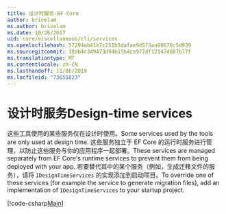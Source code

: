 ```yaml
---
title: 设计时服务-EF Core
author: bricelam
ms.author: bricelam
ms.date: 10/26/2017
uid: core/miscellaneous/cli/services
ms.openlocfilehash: 57294ab41e7c251b1dafae9d573aa98676c5d939
ms.sourcegitcommit: 18ab4c349473d94b15b4ca977df12147db07b77f
ms.translationtype: MT
ms.contentlocale: zh-CN
ms.lasthandoff: 11/06/2019
ms.locfileid: "73655823"
---
```

# <a name="design-time-services"></a><span data-ttu-id="ee865-102">设计时服务</span><span class="sxs-lookup"><span data-stu-id="ee865-102">Design-time services</span></span>

<span data-ttu-id="ee865-103">这些工具使用的某些服务仅在设计时使用。</span><span class="sxs-lookup"><span data-stu-id="ee865-103">Some services used by the tools are only used at design time.</span></span> <span data-ttu-id="ee865-104">这些服务独立于 EF Core 的运行时服务进行管理，以防止这些服务与你的应用程序一起部署。</span><span class="sxs-lookup"><span data-stu-id="ee865-104">These services are managed separately from EF Core's runtime services to prevent them from being deployed with your app.</span></span> <span data-ttu-id="ee865-105">若要替代其中的某个服务（例如，生成迁移文件的服务），请将 `IDesignTimeServices` 的实现添加到启动项目。</span><span class="sxs-lookup"><span data-stu-id="ee865-105">To override one of these services (for example the service to generate migration files), add an implementation of `IDesignTimeServices` to your startup project.</span></span>

[!code-csharp[Main](../../../../samples/core/Miscellaneous/CommandLine/DesignTimeServices.cs)]
